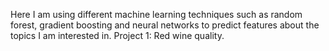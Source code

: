 Here I am using different machine learning techniques such as random forest, gradient boosting and neural networks to predict features about the topics I am interested in.
Project 1: Red wine quality.
